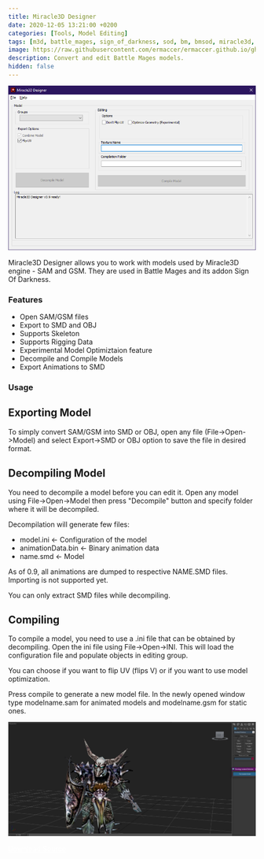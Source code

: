 ```yaml
---
title: Miracle3D Designer
date: 2020-12-05 13:21:00 +0200
categories: [Tools, Model Editing]
tags: [m3d, battle_mages, sign_of_darkness, sod, bm, bmsod, miracle3d, sam, gsm]  
image: https://raw.githubusercontent.com/ermaccer/ermaccer.github.io/gh-pages/assets/tools/m3d/m3d_designer.jpg
description: Convert and edit Battle Mages models.
hidden: false
---
```


![Preview](https://raw.githubusercontent.com/ermaccer/ermaccer.github.io/gh-pages/assets/tools/m3d/Designer.png)

Miracle3D Designer allows you to work with models used by Miracle3D engine - SAM
and GSM. They are used in Battle Mages and its addon Sign Of Darkness.


### Features
- Open SAM/GSM files
- Export to SMD and OBJ
- Supports Skeleton
- Supports Rigging Data
- Experimental Model Optimiztaion feature
- Decompile and Compile Models
- Export Animations to SMD




### Usage

## Exporting Model 

To simply convert SAM/GSM into SMD or OBJ, open any file (File->Open->Model) and select
Export->SMD or OBJ option to save the file in desired format.

## Decompiling Model 

You need to decompile a model before you can edit it. Open any model
using File->Open->Model then press "Decompile" button and specify folder where
it will be decompiled.

Decompilation will generate few files:

- model.ini 		<- Configuration of the model
- animationData.bin <- Binary animation data
- name.smd 			<- Model

As of 0.9, all animations are dumped to respective NAME.SMD files.
Importing is not supported yet.


You can only extract SMD files while decompiling.


## Compiling

To compile a model, you need to use a .ini file that can be obtained
by decompiling. Open the ini file using File->Open->INI.
This will load the configuration file and populate objects
in editing group.

You can choose if you want to flip UV (flips V) or if you want
to use model optimization.

Press compile to generate a new model file. In the newly
opened window type modelname.sam for animated models and
modelname.gsm for static ones.




![Preview](https://raw.githubusercontent.com/ermaccer/ermaccer.github.io/gh-pages/assets/tools/m3d/example.png)


<a class="btn btn-block btn-dark bg-dark text-gray btn-lg" style="color: white;" href="https://github.com/ermaccer/Miracle3DDesigner/releases/latest/download/M3DDesigner.zip" role="button">
<i class="fas fa-download"></i>
Download
</a>


<a class="btn btn-block btn-dark bg-dark text-gray btn-lg" style="color: white;" href="https://github.com/ermaccer/Miracle3DDesigner" role="button">
<i class="fab fa-github"></i>
Source
</a>
